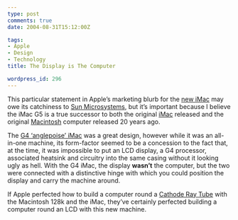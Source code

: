 ```yaml
---
type: post
comments: true
date: 2004-08-31T15:12:00Z

tags:
- Apple
- Design
- Technology
title: The Display is The Computer

wordpress_id: 296
---
```


This particular statement in Apple’s marketing blurb for the [new iMac](http://www.apple.com/imac/) may owe its catchiness to [Sun Microsystems](http://www.sun.com), but it’s important because I believe the iMac G5 is a true successor to both the original [iMac](http://www.apple-history.com/noframes/body.php?page=gallery&model=imac) released and the original [Macintosh](http://www.apple-history.com/noframes/body.php?page=gallery&model=128k) computer released 20 years ago.

The [G4 ‘anglepoise’ iMac](http://www.apple-history.com/noframes/body.php?page=gallery&model=imac_flat) was a great design, however while it was an all-in-one machine, its form-factor seemed to be a concession to the fact that, at the time, it was impossible to put an LCD display, a G4 processor, associated heatsink and circuitry into the same casing without it looking ugly as hell. With the G4 iMac, the display **wasn’t** the computer, but the two were connected with a distinctive hinge with which you could position the display and carry the machine around.

If Apple perfected how to build a computer round a [Cathode Ray Tube](http://en.wikipedia.org/wiki/Cathode_ray_tube) with the Macintosh 128k and the iMac, they’ve certainly perfected building a computer round an LCD with this new machine.
